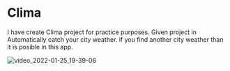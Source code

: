 # Clima

I have create Clima project for practice purposes.
Given project in Automatically catch your city weather. if you find another city weather than it is posible in this app.

![video_2022-01-25_19-39-06](https://user-images.githubusercontent.com/88571731/151132523-82e3c28d-1335-49de-ad44-91bc7ae50bfa.gif)
